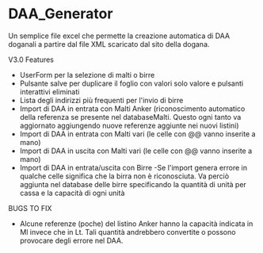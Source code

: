 # DAA_Generator

Un semplice file excel che permette la creazione automatica di DAA doganali a partire dal file XML scaricato dal sito della dogana.

V3.0 Features

- UserForm per la selezione di malti o birre
- Pulsante salve per duplicare il foglio con valori solo valore e pulsanti interattivi eliminati
- Lista degli indirizzi più frequenti per l'invio di birre
- Import di DAA in entrata con Malti Anker (riconoscimento automatico della referenza se presente nel databaseMalti. Questo ogni tanto va aggiornato aggiungendo nuove referenze aggiunte nei nuovi listini)
- Import di DAA in entrata con Malti vari (le celle con @@ vanno inserite a mano)
- Import di DAA in uscita con Malti vari (le celle con @@ vanno inserite a mano)
- Import di DAA in entrata/uscita con Birre
  -Se l'import genera errore in qualche celle significa che la birra non è riconosciuta. Va perciò aggiunta nel database delle birre specificando la quantità di unità per cassa e la capacità di ogni unità
  
BUGS TO FIX
- Alcune referenze (poche) del listino Anker hanno la capacità indicata in Ml invece che in Lt. Tali quantità andrebbero convertite o possono provocare degli errore nel DAA.
